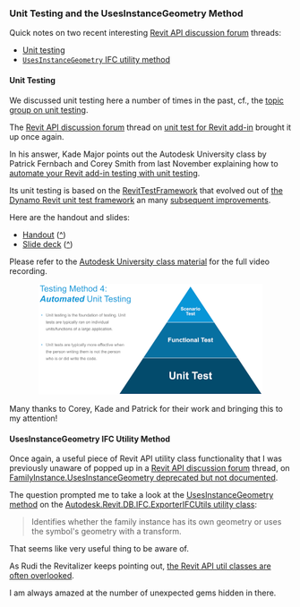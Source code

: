 <head>
<meta http-equiv="Content-Type" content="text/html; charset=utf-8">
<link rel="stylesheet" type="text/css" href="bc.css">
<script src="https://cdn.rawgit.com/google/code-prettify/master/loader/run_prettify.js" type="text/javascript"></script>
<script async src="https://platform.twitter.com/widgets.js" charset="utf-8"></script>
</head>

<!---

- Unit Testing
  https://thebuildingcoder.typepad.com/blog/about-the-author.html#5.16
  [Unit Test for Revit Addin]
  https://forums.autodesk.com/t5/revit-api-forum/unit-test-for-revit-addin/m-p/9195660#M43235
  [Automate Your Revit Add-In Testing with Unit Testing]
  https://www.autodesk.com/autodesk-university/class/Automate-Your-Revit-Add-Testing-Unit-Testing-2019
  [RevitTestFramework](https://github.com/DynamoDS/RevitTestFramework)
  evolved out ouf
  [The Dynamo Revit Unit Test Framework](https://thebuildingcoder.typepad.com/blog/2013/10/the-dynamo-revit-unit-test-framework.html)
  and improvements
  [Revit Unit Test Framework Improvements](http://thebuildingcoder.typepad.com/blog/2018/08/revit-unit-test-framework-improvements.html)

  /a/doc/revit/tbc/git/a/zip/AU_SD322279_unit_testing_handout.pdf
  /a/doc/revit/tbc/git/a/zip/AU_SD322279_unit_testing_slides.pdf

twitter:

Unit testing add-ins and the UsesInstanceGeometry IFC utility method in the #RevitAPI #DynamoBim @AutodeskForge @AutodeskRevit #bim #ForgeDevCon http://bit.ly/rvtunittesting

Quick notes on two recent interesting Revit API discussion forum threads
&ndash; Unit testing
&ndash; <code>UsesInstanceGeometry</code> IFC utility method...

linkedin:


#bim #DynamoBim #ForgeDevCon #Revit #API #IFC #SDK #AI #VisualStudio #Autodesk #AEC #adsk

the [Revit API discussion forum](http://forums.autodesk.com/t5/revit-api-forum/bd-p/160) thread

<p style="font-size: 80%; font-style:italic"></p>

-->

### Unit Testing and the UsesInstanceGeometry Method

Quick notes on two recent interesting [Revit API discussion forum](http://forums.autodesk.com/t5/revit-api-forum/bd-p/160) threads:

- [Unit testing](#2)
- [`UsesInstanceGeometry` IFC utility method](#3)

#### <a name="2"></a>Unit Testing

We discussed unit testing here a number of times in the past, cf.,
the [topic group on unit testing](https://thebuildingcoder.typepad.com/blog/about-the-author.html#5.16).

The [Revit API discussion forum](http://forums.autodesk.com/t5/revit-api-forum/bd-p/160) thread
on [unit test for Revit add-in](https://forums.autodesk.com/t5/revit-api-forum/unit-test-for-revit-addin/m-p/9195660) brought
it up once again.

In his answer, Kade Major points out the Autodesk University class by Patrick Fernbach and Corey Smith from last November explaining how 
to [automate your Revit add-in testing with unit testing](https://www.autodesk.com/autodesk-university/class/Automate-Your-Revit-Add-Testing-Unit-Testing-2019).

Its unit testing is based on
the [RevitTestFramework](https://github.com/DynamoDS/RevitTestFramework) that evolved out
of [the Dynamo Revit unit test framework](https://thebuildingcoder.typepad.com/blog/2013/10/the-dynamo-revit-unit-test-framework.html)
an many [subsequent improvements](http://thebuildingcoder.typepad.com/blog/2018/08/revit-unit-test-framework-improvements.html).

Here are the handout and slides:

- [Handout](https://thebuildingcoder.typepad.com/au/2019/AU_SD322279_unit_testing_handout.pdf) ([^](zip/AU_SD322279_unit_testing_handout.pdf))
- [Slide deck](https://thebuildingcoder.typepad.com/au/2019/AU_SD322279_unit_testing_slides.pdf) ([^](zip/AU_SD322279_unit_testing_slides.pdf))

Please refer to the [Autodesk University class material](https://www.autodesk.com/autodesk-university/class/Automate-Your-Revit-Add-Testing-Unit-Testing-2019) for the full video recording.

<center>
<img src="img/automated_unit_testing.png" alt="Automated unit testing" title="Automated unit testing" width="400"/> <!-- 800 -->
</center>

Many thanks to Corey, Kade and Patrick for their work and bringing this to my attention!


#### <a name="3"></a>UsesInstanceGeometry IFC Utility Method

Once again, a useful piece of Revit API utility class functionality that I was previously unaware of popped up in
a [Revit API discussion forum](http://forums.autodesk.com/t5/revit-api-forum/bd-p/160) thread,
on [FamilyInstance.UsesInstanceGeometry deprecated but not documented](https://forums.autodesk.com/t5/revit-api-forum/familyinstance-usesinstancegeometry-depreciated-but-not/m-p/9207162).

The question prompted me to take a look at
the [UsesInstanceGeometry method](https://www.revitapidocs.com/2020/0c4dff47-2150-0615-9d65-7b8f9422861a.htm) on 
the [Autodesk.Revit.DB.IFC.ExporterIFCUtils utility class](https://www.revitapidocs.com/2020/e0e78d67-739c-0cd6-9e3d-359e42758c93.htm):

> Identifies whether the family instance has its own geometry or uses the symbol's geometry with a transform.

That seems like very useful thing to be aware of.

As Rudi the Revitalizer keeps pointing out,
[the Revit API util classes are often overlooked](https://thebuildingcoder.typepad.com/blog/about-the-author.html#5.52).

I am always amazed at the  number of unexpected gems hidden in there.

